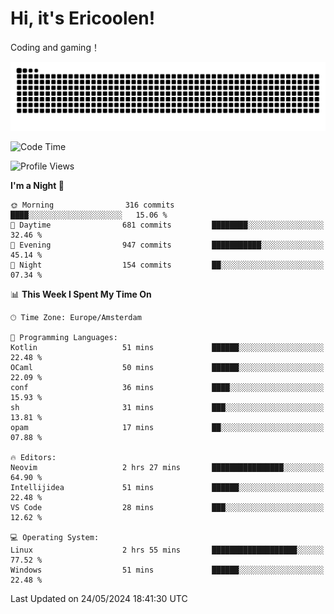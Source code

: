 # Hi, it's Ericoolen!
Coding and gaming！

<picture>
  <source media="(prefers-color-scheme: dark)" srcset="https://raw.githubusercontent.com/Eric-Song-Nop/Eric-Song-Nop/output/github-contribution-grid-snake-dark.svg">
  <source media="(prefers-color-scheme: light)" srcset="https://raw.githubusercontent.com/Eric-Song-Nop/Eric-Song-Nop/output/github-contribution-grid-snake.svg">
  <img alt="github contribution grid snake animation" src="https://raw.githubusercontent.com/Eric-Song-Nop/Eric-Song-Nop/output/github-contribution-grid-snake.svg">
</picture>

<!--START_SECTION:waka-->
![Code Time](http://img.shields.io/badge/Code%20Time-1%2C341%20hrs%2049%20mins-blue)

![Profile Views](http://img.shields.io/badge/Profile%20Views-0-blue)

**I'm a Night 🦉** 

```text
🌞 Morning                316 commits         ████░░░░░░░░░░░░░░░░░░░░░   15.06 % 
🌆 Daytime                681 commits         ████████░░░░░░░░░░░░░░░░░   32.46 % 
🌃 Evening                947 commits         ███████████░░░░░░░░░░░░░░   45.14 % 
🌙 Night                  154 commits         ██░░░░░░░░░░░░░░░░░░░░░░░   07.34 % 
```


📊 **This Week I Spent My Time On** 

```text
🕑︎ Time Zone: Europe/Amsterdam

💬 Programming Languages: 
Kotlin                   51 mins             ██████░░░░░░░░░░░░░░░░░░░   22.48 % 
OCaml                    50 mins             ██████░░░░░░░░░░░░░░░░░░░   22.09 % 
conf                     36 mins             ████░░░░░░░░░░░░░░░░░░░░░   15.93 % 
sh                       31 mins             ███░░░░░░░░░░░░░░░░░░░░░░   13.81 % 
opam                     17 mins             ██░░░░░░░░░░░░░░░░░░░░░░░   07.88 % 

🔥 Editors: 
Neovim                   2 hrs 27 mins       ████████████████░░░░░░░░░   64.90 % 
Intellijidea             51 mins             ██████░░░░░░░░░░░░░░░░░░░   22.48 % 
VS Code                  28 mins             ███░░░░░░░░░░░░░░░░░░░░░░   12.62 % 

💻 Operating System: 
Linux                    2 hrs 55 mins       ███████████████████░░░░░░   77.52 % 
Windows                  51 mins             ██████░░░░░░░░░░░░░░░░░░░   22.48 % 
```


 Last Updated on 24/05/2024 18:41:30 UTC
<!--END_SECTION:waka-->
